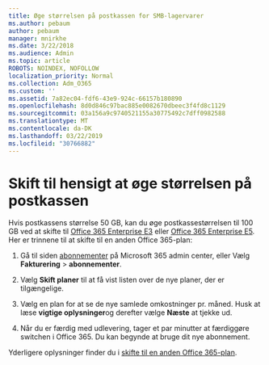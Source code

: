 ```yaml
---
title: Øge størrelsen på postkassen for SMB-lagervarer
ms.author: pebaum
author: pebaum
manager: mnirkhe
ms.date: 3/22/2018
ms.audience: Admin
ms.topic: article
ROBOTS: NOINDEX, NOFOLLOW
localization_priority: Normal
ms.collection: Adm_O365
ms.custom: ''
ms.assetid: 7a82ec04-fdf6-43e9-924c-66157b180890
ms.openlocfilehash: 8d0d846c97bac885e0082670dbeec3f4fd8c1129
ms.sourcegitcommit: 03a156a9c9740521155a30775492c7dff0982588
ms.translationtype: MT
ms.contentlocale: da-DK
ms.lasthandoff: 03/22/2019
ms.locfileid: "30766882"
---
```

# <a name="switch-plans-to-increase-mailbox-size"></a>Skift til hensigt at øge størrelsen på postkassen

Hvis postkassens størrelse 50 GB, kan du øge postkassestørrelsen til 100 GB ved at skifte til [Office 365 Enterprise E3](https://products.office.com/business/office-365-enterprise-e3-business-software) eller [Office 365 Enterprise E5](https://products.office.com/business/office-365-enterprise-e5-business-software). Her er trinnene til at skifte til en anden Office 365-plan:
  
1. Gå til siden [abonnementer](https://go.microsoft.com/fwlink/p/?linkid=842054) på Microsoft 365 admin center, eller Vælg **Fakturering** \> **abonnementer**.
    
2. Vælg **Skift planer** til at få vist listen over de nye planer, der er tilgængelige. 
    
3. Vælg en plan for at se de nye samlede omkostninger pr. måned. Husk at læse **vigtige oplysninger**og derefter vælge **Næste** at tjekke ud. 
    
4. Når du er færdig med udlevering, tager et par minutter at færdiggøre switchen i Office 365. Du kan begynde at bruge dit nye abonnement.
    
Yderligere oplysninger finder du i [skifte til en anden Office 365-plan](https://support.office.com/article/73318661-8f33-478b-bcc7-fb8d69dbb22a).
  

